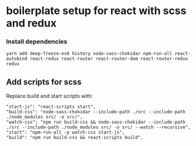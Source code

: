 # boilerplate setup for react with scss and redux

### Install dependencies
`yarn add deep-freeze-es6 history node-sass-chokidar npm-run-all react-autobind react-redux react-router react-router-dom react-router-redux redux`

## Add scripts for scss
Replace build and start scripts with:
 ```
"start-js": "react-scripts start",
"build-css": "node-sass-chokidar --include-path ./src --include-path ./node_modules src/ -o src/",
"watch-css": "npm run build-css && node-sass-chokidar --include-path ./src --include-path ./node_modules src/ -o src/ --watch --recursive",
"start": "npm-run-all -p watch-css start-js",
"build": "npm run build-css && react-scripts build",
 ```
